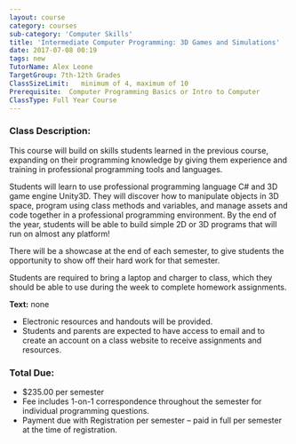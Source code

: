 ```yaml
---
layout: course
category: courses
sub-category: 'Computer Skills'
title: 'Intermediate Computer Programming: 3D Games and Simulations'
date: 2017-07-08 00:19
tags: new
TutorName: Alex LeoneTargetGroup: 7th-12th GradesClassSizeLimit:   minimum of 4, maximum of 10Prerequisite:  Computer Programming Basics or Intro to ComputerClassType: Full Year Course
---
```

### Class Description:

This course will build on skills students learned in the previous course, expanding on their programming knowledge by giving them experience and training in professional programming tools and languages.Students will learn to use professional programming language C# and 3D game engine Unity3D. They will discover how to manipulate objects in 3D space, program using class methods and variables, and manage assets and code together in a professional programming environment. By the end of the year, students will be able to build simple 2D or 3D programs that will run on almost any platform!

There will be a showcase at the end of each semester, to give students the opportunity to show off their hard work for that semester.Students are required to bring a laptop and charger to class, which they should be able to use during the week to complete homework assignments.

**Text:** none* Electronic resources and handouts will be provided.* Students and parents are expected to have access to email andto create an account on a class website to receive assignments andresources.

### Total Due:* $235.00 per semester* Fee includes 1-on-1 correspondence throughout the semester for individual programming questions.* Payment due with Registration per semester – paid in full per semester at the time of registration.